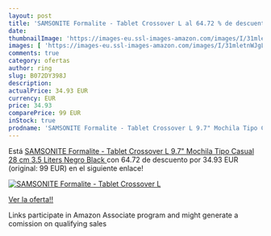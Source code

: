 ```yaml
---
layout: post
title: 'SAMSONITE Formalite - Tablet Crossover L al 64.72 % de descuento'
date: 
thumbnailImage: 'https://images-eu.ssl-images-amazon.com/images/I/31mletnWJgL._SL200_.jpg'
images: [ 'https://images-eu.ssl-images-amazon.com/images/I/31mletnWJgL._SL200_.jpg' ]
comments: true
category: ofertas
author: ring
slug: B072DY398J
description:
actualPrice: 34.93 EUR
currency: EUR
price: 34.93
comparePrice: 99 EUR
inStock: true
prodname: 'SAMSONITE Formalite - Tablet Crossover L 9.7" Mochila Tipo Casual  28 cm  3.5 Liters  Negro  Black '
---
```


Está [SAMSONITE Formalite - Tablet Crossover L 9.7" Mochila Tipo Casual  28 cm  3.5 Liters  Negro  Black ](https://www.amazon.es/dp/B072DY398J/?tag=tolees-21) con 64.72 de descuento por 34.93 EUR (original: 99 EUR) en el siguiente enlace!

[![SAMSONITE Formalite - Tablet Crossover L](https://images-eu.ssl-images-amazon.com/images/I/31mletnWJgL._SL200_.jpg)](https://www.amazon.es/dp/B072DY398J/?tag=tolees-21)

[Ver la oferta!!](https://www.amazon.es/dp/B072DY398J/?tag=tolees-21)

Links participate in Amazon Associate program and might generate a comission on qualifying sales


